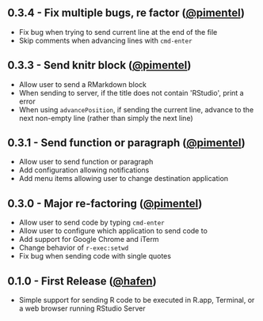 ## 0.3.4 - Fix multiple bugs, re factor ([@pimentel](https://github.com/pimentel))
- Fix bug when trying to send current line at the end of the file
- Skip comments when advancing lines with `cmd-enter`

## 0.3.3 - Send knitr block ([@pimentel](https://github.com/pimentel))
- Allow user to send a RMarkdown block
- When sending to server, if the title does not contain 'RStudio', print a error
- When using `advancePosition`, if sending the current line, advance to the next non-empty line (rather than simply the next line)

## 0.3.1 - Send function or paragraph ([@pimentel](https://github.com/pimentel))
- Allow user to send function or paragraph
- Add configuration allowing notifications
- Add menu items allowing user to change destination application

## 0.3.0 - Major re-factoring ([@pimentel](https://github.com/pimentel))
- Allow user to send code by typing `cmd-enter`
- Allow user to configure which application to send code to
- Add support for Google Chrome and iTerm
- Change behavior of `r-exec:setwd`
- Fix bug when sending code with single quotes

## 0.1.0 - First Release ([@hafen](https://github.com/hafen))
- Simple support for sending R code to be executed in R.app, Terminal, or a web browser running RStudio Server
